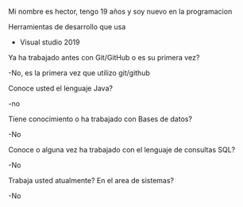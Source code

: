 Mi nombre es hector, tengo 19 años y soy nuevo en la programacion


Herramientas de desarrollo que usa

- Visual studio 2019

Ya ha trabajado antes con Git/GitHub o es su primera vez?

-No, es la primera vez que utilizo git/github

Conoce usted el lenguaje Java?

-no

Tiene conocimiento o ha trabajado con Bases de datos?

-No

Conoce o alguna vez ha trabajado con el lenguaje de consultas SQL?

-No

Trabaja usted atualmente? En el area de sistemas?

-No